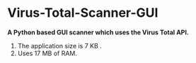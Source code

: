 # Virus-Total-Scanner-GUI
**A Python based GUI scanner which uses the Virus Total API.**
 1. The application size is 7 KB .
 2. Uses 17 MB of RAM.
